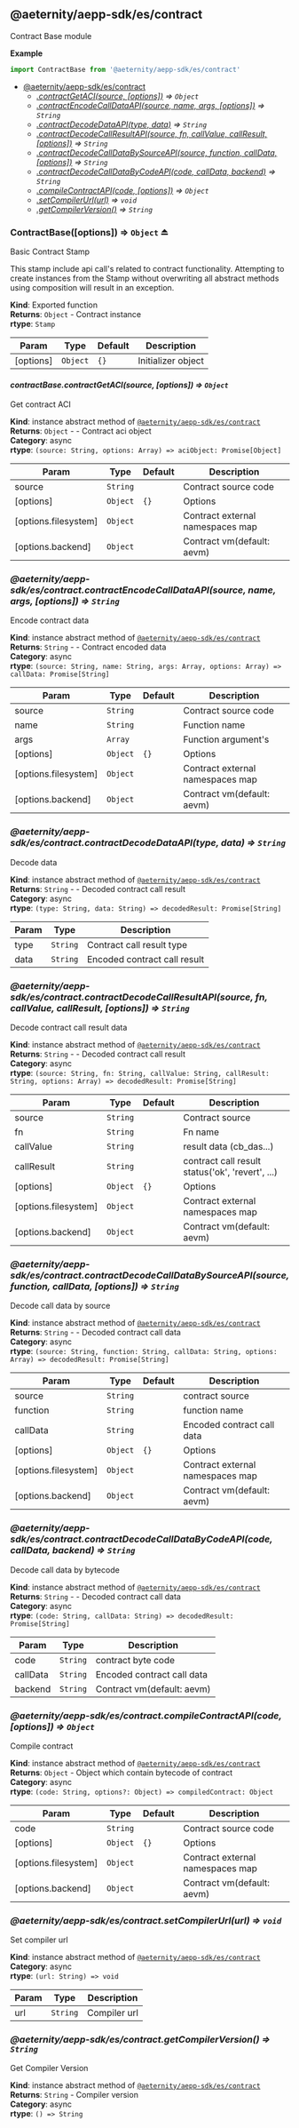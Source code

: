 <a id="module_@aeternity/aepp-sdk/es/contract"></a>

## @aeternity/aepp-sdk/es/contract
Contract Base module

**Example**  
```js
import ContractBase from '@aeternity/aepp-sdk/es/contract'
```

* [@aeternity/aepp-sdk/es/contract](#module_@aeternity/aepp-sdk/es/contract)
    * *[.contractGetACI(source, [options])](#module_@aeternity/aepp-sdk/es/contract+contractGetACI) ⇒ `Object`*
    * *[.contractEncodeCallDataAPI(source, name, args, [options])](#module_@aeternity/aepp-sdk/es/contract+contractEncodeCallDataAPI) ⇒ `String`*
    * *[.contractDecodeDataAPI(type, data)](#module_@aeternity/aepp-sdk/es/contract+contractDecodeDataAPI) ⇒ `String`*
    * *[.contractDecodeCallResultAPI(source, fn, callValue, callResult, [options])](#module_@aeternity/aepp-sdk/es/contract+contractDecodeCallResultAPI) ⇒ `String`*
    * *[.contractDecodeCallDataBySourceAPI(source, function, callData, [options])](#module_@aeternity/aepp-sdk/es/contract+contractDecodeCallDataBySourceAPI) ⇒ `String`*
    * *[.contractDecodeCallDataByCodeAPI(code, callData, backend)](#module_@aeternity/aepp-sdk/es/contract+contractDecodeCallDataByCodeAPI) ⇒ `String`*
    * *[.compileContractAPI(code, [options])](#module_@aeternity/aepp-sdk/es/contract+compileContractAPI) ⇒ `Object`*
    * *[.setCompilerUrl(url)](#module_@aeternity/aepp-sdk/es/contract+setCompilerUrl) ⇒ `void`*
    * *[.getCompilerVersion()](#module_@aeternity/aepp-sdk/es/contract+getCompilerVersion) ⇒ `String`*

### ContractBase([options]) ⇒ `Object` ⏏
Basic Contract Stamp

This stamp include api call's related to contract functionality.
Attempting to create instances from the Stamp without overwriting all
abstract methods using composition will result in an exception.

**Kind**: Exported function  
**Returns**: `Object` - Contract instance  
**rtype**: `Stamp`

| Param | Type | Default | Description |
| --- | --- | --- | --- |
| [options] | `Object` | <code>{}</code> | Initializer object |

<a id="module_@aeternity/aepp-sdk/es/contract--ContractBase+contractGetACI"></a>

#### *contractBase.contractGetACI(source, [options]) ⇒ `Object`*
Get contract ACI

**Kind**: instance abstract method of [`@aeternity/aepp-sdk/es/contract`](#module_@aeternity/aepp-sdk/es/contract)  
**Returns**: `Object` - - Contract aci object  
**Category**: async  
**rtype**: `(source: String, options: Array) => aciObject: Promise[Object]`

| Param | Type | Default | Description |
| --- | --- | --- | --- |
| source | `String` |  | Contract source code |
| [options] | `Object` | <code>{}</code> | Options |
| [options.filesystem] | `Object` |  | Contract external namespaces map |
| [options.backend] | `Object` |  | Contract vm(default: aevm) |

<a id="module_@aeternity/aepp-sdk/es/contract+contractEncodeCallDataAPI"></a>

### *@aeternity/aepp-sdk/es/contract.contractEncodeCallDataAPI(source, name, args, [options]) ⇒ `String`*
Encode contract data

**Kind**: instance abstract method of [`@aeternity/aepp-sdk/es/contract`](#module_@aeternity/aepp-sdk/es/contract)  
**Returns**: `String` - - Contract encoded data  
**Category**: async  
**rtype**: `(source: String, name: String, args: Array, options: Array) => callData: Promise[String]`

| Param | Type | Default | Description |
| --- | --- | --- | --- |
| source | `String` |  | Contract source code |
| name | `String` |  | Function name |
| args | `Array` |  | Function argument's |
| [options] | `Object` | <code>{}</code> | Options |
| [options.filesystem] | `Object` |  | Contract external namespaces map |
| [options.backend] | `Object` |  | Contract vm(default: aevm) |

<a id="module_@aeternity/aepp-sdk/es/contract+contractDecodeDataAPI"></a>

### *@aeternity/aepp-sdk/es/contract.contractDecodeDataAPI(type, data) ⇒ `String`*
Decode data

**Kind**: instance abstract method of [`@aeternity/aepp-sdk/es/contract`](#module_@aeternity/aepp-sdk/es/contract)  
**Returns**: `String` - - Decoded contract call result  
**Category**: async  
**rtype**: `(type: String, data: String) => decodedResult: Promise[String]`

| Param | Type | Description |
| --- | --- | --- |
| type | `String` | Contract call result type |
| data | `String` | Encoded contract call result |

<a id="module_@aeternity/aepp-sdk/es/contract+contractDecodeCallResultAPI"></a>

### *@aeternity/aepp-sdk/es/contract.contractDecodeCallResultAPI(source, fn, callValue, callResult, [options]) ⇒ `String`*
Decode contract call result data

**Kind**: instance abstract method of [`@aeternity/aepp-sdk/es/contract`](#module_@aeternity/aepp-sdk/es/contract)  
**Returns**: `String` - - Decoded contract call result  
**Category**: async  
**rtype**: `(source: String, fn: String, callValue: String, callResult: String, options: Array) => decodedResult: Promise[String]`

| Param | Type | Default | Description |
| --- | --- | --- | --- |
| source | `String` |  | Contract source |
| fn | `String` |  | Fn name |
| callValue | `String` |  | result data (cb_das...) |
| callResult | `String` |  | contract call result status('ok', 'revert', ...) |
| [options] | `Object` | <code>{}</code> | Options |
| [options.filesystem] | `Object` |  | Contract external namespaces map |
| [options.backend] | `Object` |  | Contract vm(default: aevm) |

<a id="module_@aeternity/aepp-sdk/es/contract+contractDecodeCallDataBySourceAPI"></a>

### *@aeternity/aepp-sdk/es/contract.contractDecodeCallDataBySourceAPI(source, function, callData, [options]) ⇒ `String`*
Decode call data by source

**Kind**: instance abstract method of [`@aeternity/aepp-sdk/es/contract`](#module_@aeternity/aepp-sdk/es/contract)  
**Returns**: `String` - - Decoded contract call data  
**Category**: async  
**rtype**: `(source: String, function: String, callData: String, options: Array) => decodedResult: Promise[String]`

| Param | Type | Default | Description |
| --- | --- | --- | --- |
| source | `String` |  | contract source |
| function | `String` |  | function name |
| callData | `String` |  | Encoded contract call data |
| [options] | `Object` | <code>{}</code> | Options |
| [options.filesystem] | `Object` |  | Contract external namespaces map |
| [options.backend] | `Object` |  | Contract vm(default: aevm) |

<a id="module_@aeternity/aepp-sdk/es/contract+contractDecodeCallDataByCodeAPI"></a>

### *@aeternity/aepp-sdk/es/contract.contractDecodeCallDataByCodeAPI(code, callData, backend) ⇒ `String`*
Decode call data by bytecode

**Kind**: instance abstract method of [`@aeternity/aepp-sdk/es/contract`](#module_@aeternity/aepp-sdk/es/contract)  
**Returns**: `String` - - Decoded contract call data  
**Category**: async  
**rtype**: `(code: String, callData: String) => decodedResult: Promise[String]`

| Param | Type | Description |
| --- | --- | --- |
| code | `String` | contract byte code |
| callData | `String` | Encoded contract call data |
| backend | `String` | Contract vm(default: aevm) |

<a id="module_@aeternity/aepp-sdk/es/contract+compileContractAPI"></a>

### *@aeternity/aepp-sdk/es/contract.compileContractAPI(code, [options]) ⇒ `Object`*
Compile contract

**Kind**: instance abstract method of [`@aeternity/aepp-sdk/es/contract`](#module_@aeternity/aepp-sdk/es/contract)  
**Returns**: `Object` - Object which contain bytecode of contract  
**Category**: async  
**rtype**: `(code: String, options?: Object) => compiledContract: Object`

| Param | Type | Default | Description |
| --- | --- | --- | --- |
| code | `String` |  | Contract source code |
| [options] | `Object` | <code>{}</code> | Options |
| [options.filesystem] | `Object` |  | Contract external namespaces map |
| [options.backend] | `Object` |  | Contract vm(default: aevm) |

<a id="module_@aeternity/aepp-sdk/es/contract+setCompilerUrl"></a>

### *@aeternity/aepp-sdk/es/contract.setCompilerUrl(url) ⇒ `void`*
Set compiler url

**Kind**: instance abstract method of [`@aeternity/aepp-sdk/es/contract`](#module_@aeternity/aepp-sdk/es/contract)  
**Category**: async  
**rtype**: `(url: String) => void`

| Param | Type | Description |
| --- | --- | --- |
| url | `String` | Compiler url |

<a id="module_@aeternity/aepp-sdk/es/contract+getCompilerVersion"></a>

### *@aeternity/aepp-sdk/es/contract.getCompilerVersion() ⇒ `String`*
Get Compiler Version

**Kind**: instance abstract method of [`@aeternity/aepp-sdk/es/contract`](#module_@aeternity/aepp-sdk/es/contract)  
**Returns**: `String` - Compiler version  
**Category**: async  
**rtype**: `() => String`
